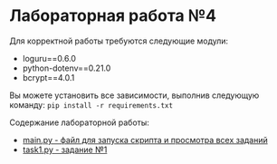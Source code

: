 # Лабораторная работа №4

Для корректной работы требуются следующие модули:
* loguru==0.6.0
* python-dotenv==0.21.0
* bcrypt==4.0.1

Вы можете установить все зависимости, выполнив следующую команду: `pip install -r requirements.txt`

Содержание лабораторной работы:
+ <u> main.py - файл для запуска скрипта и просмотра всех заданий </u>
+ <u> task1.py - задание №1 </u>
